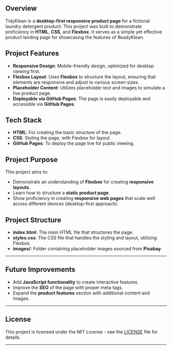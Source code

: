  


## **Overview**

TidyKlean is a **desktop-first responsive product page** for a fictional laundry detergent product. This project was built to demonstrate proficiency in **HTML**, **CSS**, and **Flexbox**. It serves as a simple yet effective product landing page for showcasing the features of ReadyKlean.

## **Project Features**
- **Responsive Design**: Mobile-friendly design, optimized for desktop viewing first.
- **Flexbox Layout**: Uses **Flexbox** to structure the layout, ensuring that elements are responsive and adjust to various screen sizes.
- **Placeholder Content**: Utilizes placeholder text and images to simulate a live product page.
- **Deployable via GitHub Pages**: The page is easily deployable and accessible via **GitHub Pages**.

## **Tech Stack**
- **HTML**: For creating the basic structure of the page.
- **CSS**: Styling the page, with Flexbox for layout.
- **GitHub Pages**: To deploy the page live for public viewing.

## **Project Purpose**
This project aims to:
- Demonstrate an understanding of **Flexbox** for creating **responsive layouts**.
- Learn how to structure a **static product page**.
- Show proficiency in creating **responsive web pages** that scale well across different devices (desktop-first approach).


## **Project Structure**

- **index.html**: The main HTML file that structures the page.
- **styles.css**: The CSS file that handles the styling and layout, utilizing Flexbox.
- **images/**: Folder containing placeholder images sourced from **Pixabay**.

---

## **Future Improvements**
- Add **JavaScript functionality** to create interactive features.
- Improve the **SEO** of the page with proper meta tags.
- Expand the **product features** section with additional content and images.

---

## **License**

This project is licensed under the MIT License - see the [LICENSE](LICENSE) file for details.

---


